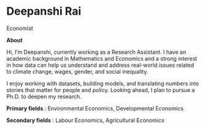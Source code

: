 # Deepanshi Rai
Economist

**About**

Hi, I’m Deepanshi, currently working as a Research Assistant. I have an academic background in Mathematics and Economics and a strong interest in how data can help us understand and address real-world issues related to climate change, wages, gender, and social inequality.

I enjoy working with datasets, building models, and translating numbers into stories that matter for people and policy. Looking ahead, I plan to pursue a Ph.D. to deepen my research.

**Primary fields** : Environmental Economics, Developmental Economics 

**Secondary fields** : Labour Economics, Agricultural Economics
